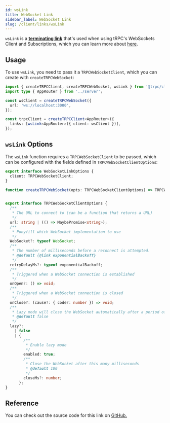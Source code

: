 ```yaml
---
id: wsLink
title: WebSocket Link
sidebar_label: WebSocket Link
slug: /client/links/wsLink
---
```


`wsLink` is a [**terminating link**](./overview.md#the-terminating-link) that's used when using tRPC's WebSockets Client and Subscriptions, which you can learn more about [here](../../further/subscriptions.md).

## Usage

To use `wsLink`, you need to pass it a `TRPCWebSocketClient`, which you can create with `createTRPCWebSocket`:

```ts title="client/index.ts"
import { createTRPCClient, createTRPCWebSocket, wsLink } from '@trpc/client';
import type { AppRouter } from '../server';

const wsClient = createTRPCWebSocket({
  url: 'ws://localhost:3000',
});

const trpcClient = createTRPCClient<AppRouter>({
  links: [wsLink<AppRouter>({ client: wsClient })],
});
```

## `wsLink` Options

The `wsLink` function requires a `TRPCWebSocketClient` to be passed, which can be configured with the fields defined in `TRPCWebSocketClientOptions`:

```ts
export interface WebSocketLinkOptions {
  client: TRPCWebSocketClient;
}

function createTRPCWebSocket(opts: TRPCWebSocketClientOptions) => TRPCWebSocketClient


export interface TRPCWebSocketClientOptions {
  /**
   * The URL to connect to (can be a function that returns a URL)
   */
  url: string | (() => MaybePromise<string>);
  /**
   * Ponyfill which WebSocket implementation to use
   */
  WebSocket?: typeof WebSocket;
  /**
   * The number of milliseconds before a reconnect is attempted.
   * @default {@link exponentialBackoff}
   */
  retryDelayMs?: typeof exponentialBackoff;
  /**
   * Triggered when a WebSocket connection is established
   */
  onOpen?: () => void;
  /**
   * Triggered when a WebSocket connection is closed
   */
  onClose?: (cause?: { code?: number }) => void;
  /**
   * Lazy mode will close the WebSocket automatically after a period of inactivity (no messages sent or received and no pending requests)
   * @default false
   */
  lazy?:
    | false
    | {
        /**
         * Enable lazy mode
         */
        enabled: true;
        /**
         * Close the WebSocket after this many milliseconds
         * @default 100
         */
        closeMs?: number;
      };
}
```

## Reference

You can check out the source code for this link on [GitHub.](https://github.com/trpc/trpc/blob/main/packages/client/src/links/wsLink.ts)
